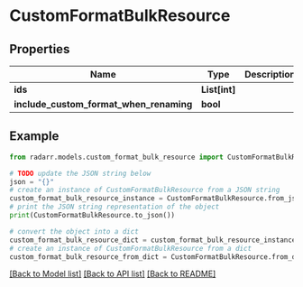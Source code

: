 # CustomFormatBulkResource


## Properties

Name | Type | Description | Notes
------------ | ------------- | ------------- | -------------
**ids** | **List[int]** |  | [optional] 
**include_custom_format_when_renaming** | **bool** |  | [optional] 

## Example

```python
from radarr.models.custom_format_bulk_resource import CustomFormatBulkResource

# TODO update the JSON string below
json = "{}"
# create an instance of CustomFormatBulkResource from a JSON string
custom_format_bulk_resource_instance = CustomFormatBulkResource.from_json(json)
# print the JSON string representation of the object
print(CustomFormatBulkResource.to_json())

# convert the object into a dict
custom_format_bulk_resource_dict = custom_format_bulk_resource_instance.to_dict()
# create an instance of CustomFormatBulkResource from a dict
custom_format_bulk_resource_from_dict = CustomFormatBulkResource.from_dict(custom_format_bulk_resource_dict)
```
[[Back to Model list]](../README.md#documentation-for-models) [[Back to API list]](../README.md#documentation-for-api-endpoints) [[Back to README]](../README.md)


